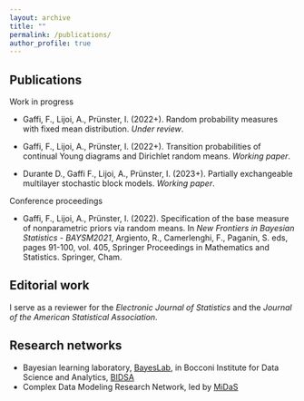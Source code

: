 ```yaml
---
layout: archive
title: ""
permalink: /publications/
author_profile: true
---
```


Publications
---

Work in progress

* Gaffi, F., Lijoi, A., Prünster, I. (2022+). Random probability measures with fixed mean distribution. *Under review*.

* Gaffi, F., Lijoi, A., Prünster, I. (2022+). Transition probabilities of continual Young diagrams and Dirichlet random means. *Working paper*.

* Durante D., Gaffi F., Lijoi, A., Prünster, I. (2023+). Partially exchangeable multilayer stochastic block models. *Working paper*.


Conference proceedings

* Gaffi, F., Lijoi, A., Prünster, I. (2022). Specification of the base measure of nonparametric priors via random means. In *New Frontiers in Bayesian Statistics -  BAYSM2021*, Argiento, R., Camerlenghi, F., Paganin, S. eds, pages 91-100, vol. 405, Springer Proceedings in Mathematics and Statistics. Springer, Cham.


Editorial work
---

I serve as a reviewer for the _Electronic Journal of Statistics_ and the _Journal of the American Statistical Association_.

Research networks
---
* Bayesian learning laboratory, [BayesLab](https://www.bayeslab.unibocconi.eu/wps/wcm/connect/Cdr/Bayeslab/Home), in Bocconi Institute for Data Science and Analytics, [BIDSA](https://www.bidsa.unibocconi.eu/wps/wcm/connect/Site/Bidsa/Home/)
* Complex Data Modeling Research Network, led by [MiDaS](https://midas.mat.uc.cl/network/)
